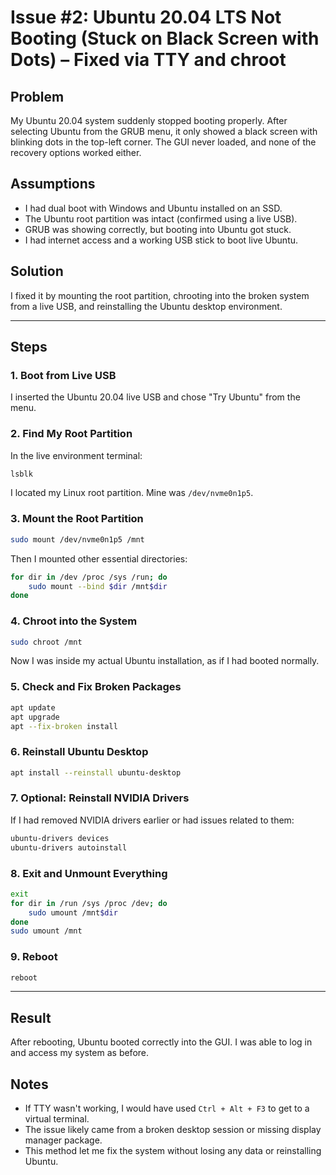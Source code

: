 # Issue #2: Ubuntu 20.04 LTS Not Booting (Stuck on Black Screen with Dots) – Fixed via TTY and chroot

## Problem

My Ubuntu 20.04 system suddenly stopped booting properly. After selecting Ubuntu from the GRUB menu, it only showed a black screen with blinking dots in the top-left corner. The GUI never loaded, and none of the recovery options worked either.

## Assumptions

- I had dual boot with Windows and Ubuntu installed on an SSD.
- The Ubuntu root partition was intact (confirmed using a live USB).
- GRUB was showing correctly, but booting into Ubuntu got stuck.
- I had internet access and a working USB stick to boot live Ubuntu.

## Solution

I fixed it by mounting the root partition, chrooting into the broken system from a live USB, and reinstalling the Ubuntu desktop environment.

---

## Steps

### 1. Boot from Live USB

I inserted the Ubuntu 20.04 live USB and chose "Try Ubuntu" from the menu.

### 2. Find My Root Partition

In the live environment terminal:

```bash
lsblk
```

I located my Linux root partition. Mine was `/dev/nvme0n1p5`.

### 3. Mount the Root Partition

```bash
sudo mount /dev/nvme0n1p5 /mnt
```

Then I mounted other essential directories:

```bash
for dir in /dev /proc /sys /run; do
    sudo mount --bind $dir /mnt$dir
done
```

### 4. Chroot into the System

```bash
sudo chroot /mnt
```

Now I was inside my actual Ubuntu installation, as if I had booted normally.

### 5. Check and Fix Broken Packages

```bash
apt update
apt upgrade
apt --fix-broken install
```

### 6. Reinstall Ubuntu Desktop

```bash
apt install --reinstall ubuntu-desktop
```

### 7. Optional: Reinstall NVIDIA Drivers

If I had removed NVIDIA drivers earlier or had issues related to them:

```bash
ubuntu-drivers devices
ubuntu-drivers autoinstall
```

### 8. Exit and Unmount Everything

```bash
exit
for dir in /run /sys /proc /dev; do
    sudo umount /mnt$dir
done
sudo umount /mnt
```

### 9. Reboot

```bash
reboot
```

---

## Result

After rebooting, Ubuntu booted correctly into the GUI. I was able to log in and access my system as before.

## Notes

- If TTY wasn't working, I would have used `Ctrl + Alt + F3` to get to a virtual terminal.
- The issue likely came from a broken desktop session or missing display manager package.
- This method let me fix the system without losing any data or reinstalling Ubuntu.

